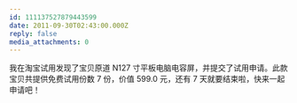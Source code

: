 ```yaml
---
id: 111137527879443599
date: 2011-09-30T02:43:00.000Z
reply: false
media_attachments: 0
---
```


我在淘宝试用发现了宝贝原道 N127 寸平板电脑电容屏，并提交了试用申请。此款宝贝共提供免费试用份数 7 份，价值 599.0 元，还有 7 天就要结束啦，快来一起申请吧！​​​​


